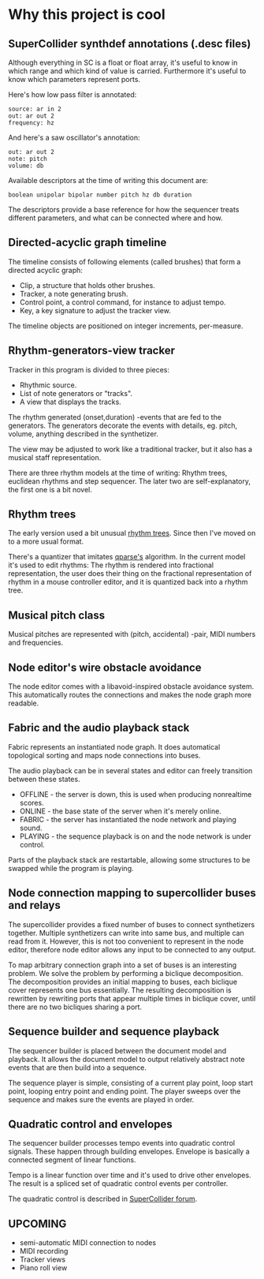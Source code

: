 # Why this project is cool

## SuperCollider synthdef annotations (.desc files)

Although everything in SC is a float or float array,
it's useful to know in which range and which kind of value is carried.
Furthermore it's useful to know which parameters represent ports.

Here's how low pass filter is annotated:

    source: ar in 2
    out: ar out 2
    frequency: hz

And here's a saw oscillator's annotation:

    out: ar out 2
    note: pitch
    volume: db

Available descriptors at the time of writing this document are:

    boolean unipolar bipolar number pitch hz db duration

The descriptors provide a base reference for
how the sequencer treats different parameters,
and what can be connected where and how.

## Directed-acyclic graph timeline

The timeline consists of following elements (called brushes) that form a directed acyclic graph:

- Clip, a structure that holds other brushes.
- Tracker, a note generating brush.
- Control point, a control command, for instance to adjust tempo.
- Key, a key signature to adjust the tracker view.

The timeline objects are positioned on integer increments, per-measure.

## Rhythm-generators-view tracker

Tracker in this program is divided to three pieces:

- Rhythmic source.
- List of note generators or "tracks".
- A view that displays the tracks.

The rhythm generated (onset,duration) -events that are fed to the generators.
The generators decorate the events with details,
eg. pitch, volume, anything described in the synthetizer.

The view may be adjusted to work like a traditional tracker, but it also
has a musical staff representation.

There are three rhythm models at the time of writing:
Rhythm trees, euclidean rhythms and step sequencer.
The later two are self-explanatory, the first one is a bit novel.

## Rhythm trees

The early version used a bit unusual [rhythm trees](https://www.pdonatbouillud.com/project/rythm-quantization/). Since then I've moved on to a more usual format.

There's a quantizer that imitates [qparse's](https://qparse.gitlabpages.inria.fr/) algorithm.
In the current model it's used to edit rhythms: The rhythm is rendered into fractional representation,
the user does their thing on the fractional representation of rhythm in a mouse controller editor,
and it is quantized back into a rhythm tree.

## Musical pitch class

Musical pitches are represented with (pitch, accidental) -pair, MIDI numbers and
frequencies.

## Node editor's wire obstacle avoidance

The node editor comes with a libavoid-inspired obstacle avoidance system.
This automatically routes the connections and makes the node graph more readable.

## Fabric and the audio playback stack

Fabric represents an instantiated node graph. It does automatical topological sorting
and maps node connections into buses.

The audio playback can be in several states and editor can freely transition between these states.

- OFFLINE - the server is down, this is used when producing nonrealtime scores.
- ONLINE - the base state of the server when it's merely online.
- FABRIC - the server has instantiated the node network and playing sound.
- PLAYING - the sequence playback is on and the node network is under control. 

Parts of the playback stack are restartable, allowing some structures to be swapped
while the program is playing.

## Node connection mapping to supercollider buses and relays

The supercollider provides a fixed number of buses to connect synthetizers together.
Multiple synthetizers can write into same bus, and multiple can read from it.
However, this is not too convenient to represent in the node editor, therefore
node editor allows any input to be connected to any output.

To map arbitrary connection graph into a set of buses is an interesting problem.
We solve the problem by performing a biclique decomposition.
The decomposition provides an initial mapping to buses, each biclique cover
represents one bus essentially.
The resulting decomposition is rewritten by rewriting ports that appear multiple times in biclique cover, until there are no two bicliques sharing a port.

## Sequence builder and sequence playback

The sequencer builder is placed between the document model and playback.
It allows the document model to output relatively abstract note events
that are then build into a sequence.

The sequence player is simple, consisting of a current play point,
loop start point, looping entry point and ending point.
The player sweeps over the sequence and makes sure the events are played in order.

## Quadratic control and envelopes

The sequencer builder processes tempo events into quadratic control signals.
These happen through building envelopes. Envelope is basically a connected segment
of linear functions.

Tempo is a linear function over time and it's used to drive other envelopes. The result is a spliced set of quadratic control events per controller.

The quadratic control is described in [SuperCollider forum](https://scsynth.org/t/linearly-changing-tempo-control-signals/11870).

## UPCOMING

- semi-automatic MIDI connection to nodes
- MIDI recording
- Tracker views
- Piano roll view 
